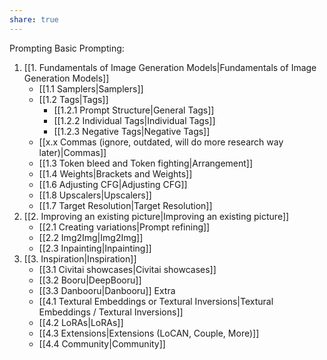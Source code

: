 ```yaml
---
share: true
---
```


Prompting
Basic Prompting:
1. [[1. Fundamentals of Image Generation Models|Fundamentals of Image Generation Models]]
	-   [[1.1 Samplers|Samplers]]
	-   [[1.2 Tags|Tags]]
		- [[1.2.1 Prompt Structure|General Tags]]
		- [[1.2.2 Individual Tags|Individual Tags]]
		- [[1.2.3 Negative Tags|Negative Tags]]
	-   [[x.x Commas (ignore, outdated, will do more research way later)|Commas]]
	-   [[1.3 Token bleed and Token fighting|Arrangement]]
	-   [[1.4 Weights|Brackets and Weights]]
	-   [[1.6 Adjusting CFG|Adjusting CFG]]
	-   [[1.8 Upscalers|Upscalers]]
	-   [[1.7 Target Resolution|Target Resolution]]
1. [[2. Improving an existing picture|Improving an existing picture]]
	-   [[2.1 Creating variations|Prompt refining]]
	-   [[2.2 Img2Img|Img2Img]]
	-   [[2.3 Inpainting|Inpainting]] 
1. [[3. Inspiration|Inspiration]]
	-   [[3.1 Civitai showcases|Civitai showcases]]
	-   [[3.2 Booru|DeepBooru]]
	-   [[3.3 Danbooru|Danbooru]]
Extra
	- [[4.1 Textural Embeddings or Textural Inversions|Textural Embeddings / Textural Inversions]]
	- [[4.2 LoRAs|LoRAs]]
	- [[4.3 Extensions|Extensions (LoCAN, Couple, More)]] 
	- [[4.4 Community|Community]]

